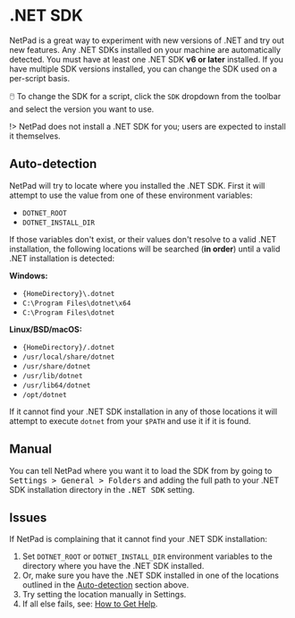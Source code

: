 # .NET SDK

NetPad is a great way to experiment with new versions of .NET and try out new features. Any .NET SDKs installed on your
machine are automatically detected. You must have at least one .NET SDK **v6 or later** installed. If you have multiple
SDK versions installed, you can change the SDK used on a per-script basis.

:computer_mouse: To change the SDK for a script, click the `SDK` dropdown from the toolbar and select the version you
want to use.

!> NetPad does not install a .NET SDK for you; users are expected to install it themselves.

## Auto-detection

NetPad will try to locate where you installed the .NET SDK. First it will attempt to use the value from one of these
environment variables:

* `DOTNET_ROOT`
* `DOTNET_INSTALL_DIR`

If those variables don't exist, or their values don't resolve to a valid .NET installation, the following locations will
be searched (**in order**) until a valid .NET installation is detected:

**Windows:**

* `{HomeDirectory}\.dotnet`
* `C:\Program Files\dotnet\x64`
* `C:\Program Files\dotnet`

**Linux/BSD/macOS:**

* `{HomeDirectory}/.dotnet`
* `/usr/local/share/dotnet`
* `/usr/share/dotnet`
* `/usr/lib/dotnet`
* `/usr/lib64/dotnet`
* `/opt/dotnet`

If it cannot find your .NET SDK installation in any of those locations it will attempt to execute `dotnet` from your
`$PATH` and use it if it is found.

## Manual

You can tell NetPad where you want it to load the SDK from by going to <kbd><kbd>Settings</kbd> > <kbd>
General</kbd> > <kbd>
Folders</kbd></kbd> and adding the full path to your .NET SDK installation directory in the <kbd>.NET SDK</kbd> setting.

## Issues

If NetPad is complaining that it cannot find your .NET SDK installation:

1. Set `DOTNET_ROOT` or `DOTNET_INSTALL_DIR` environment variables to the directory where you have the .NET SDK
   installed.
2. Or, make sure you have the .NET SDK installed in one of the locations outlined in
   the [Auto-detection](#auto-detection) section above.
3. Try setting the location manually in Settings.
4. If all else fails, see: [How to Get Help](/wiki/Troubleshooting#how-to-get-help).
